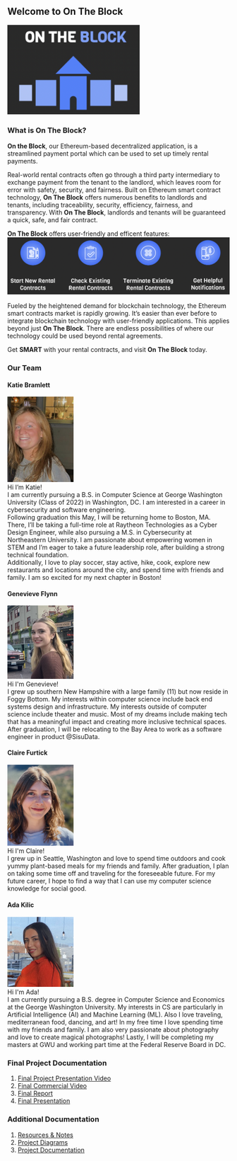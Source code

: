 ## Welcome to On The Block

<img src="assets/OTB_LOGO.png" alt="On The Block Logo" width="300"/>

### What is On The Block?
**On the Block**, our Ethereum-based decentralized application, is a streamlined payment portal which can be used to set up timely rental payments.<br>

Real-world rental contracts often go through a third party intermediary to exchange payment from the tenant to the landlord, which leaves room for error with safety, security, and fairness. Built on Ethereum smart contract technology, **On The Block** offers numerous benefits to landlords and tenants, including traceability, security, efficiency, fairness, and transparency. With **On The Block**, landlords and tenants will be guaranteed a quick, safe, and fair contract.<br>

**On The Block** offers user-friendly and efficent features:<br>
<img src="assets/FEATURES.png" alt="On The Block Features" width="600"/>

Fueled by the heightened demand for blockchain technology, the Ethereum smart contracts market is rapidly growing. It’s easier than ever before to integrate blockchain technology with user-friendly applications. This applies beyond just **On The Block**. There are endless possibilities of where our technology could be used beyond rental agreements.

Get **SMART** with your rental contracts, and visit **On The Block** today.

### Our Team
#### Katie Bramlett
<img src="assets/KATIE.png" alt="Katie" width="150"/><br>
Hi I’m Katie!<br>
I am currently pursuing a B.S. in Computer Science at George Washington University (Class of 2022) in Washington, DC. I am interested in a career in cybersecurity and software engineering.<br>
Following graduation this May, I will be returning home to Boston, MA. There, I’ll be taking a full-time role at Raytheon Technologies as a Cyber Design Engineer, while also pursuing a M.S. in Cybersecurity at Northeastern University. I am passionate about empowering women in STEM and I’m eager to take a future leadership role, after building a strong technical foundation.<br>
Additionally, I love to play soccer, stay active, hike, cook, explore new restaurants and locations around the city, and spend time with friends and family. I am so excited for my next chapter in Boston!<br>

#### Genevieve Flynn
<img src="assets/GENNY.png" alt="Genny" width="150"/><br>
Hi I'm Genevieve!<br>
I grew up southern New Hampshire with a large family (11) but now reside in Foggy Bottom. My interests within computer science include back end systems design and infrastructure. My interests outside of computer science include theater and music. Most of my dreams include making tech that has a meaningful impact and creating more inclusive technical spaces. After graduation, I will be relocating to the Bay Area to work as a software engineer in product @SisuData.<br>

#### Claire Furtick
<img src="assets/CLAIRE.png" alt="Claire" width="150"/><br>
Hi I'm Claire!<br>
I grew up in Seattle, Washington and love to spend time outdoors and cook yummy plant-based meals for my friends and family. After graduation, I plan on taking some time off and traveling for the foreseeable future. For my future career, I hope to find a way that I can use my computer science knowledge for social good.<br>

#### Ada Kilic
<img src="assets/ADA.png" alt="Ada" width="150"/><br>
Hi I'm Ada!<br>
I am currently pursuing a B.S. degree in Computer Science and Economics at the George Washington University. My interests in CS are particularly in Artificial Intelligence (AI) and Machine Learning (ML). Also I love traveling, mediterranean food, dancing, and art! In my free time I love spending time with my friends and family. I am also very passionate about photography and love to create magical photographs! Lastly, I will be completing my masters at GWU and working part time at the Federal Reserve Board in DC.<br>

### Final Project Documentation
1. [Final Project Presentation Video](https://youtu.be/Z2pv7gzZQYU)
2. [Final Commercial Video](https://youtu.be/NqxQ9MUB6dc)
3. [Final Report](https://github.com/katiebramlett/on-the-block/blob/main/project-docs/Team%205%20Final%20Report.pdf)
4. [Final Presentation](https://github.com/katiebramlett/on-the-block/blob/main/project-docs/Team%205%20Final%20Presentation.pdf)

### Additional Documentation
1. [Resources & Notes](https://github.com/katiebramlett/on-the-block/blob/main/project-docs/resources)
2. [Project Diagrams](https://github.com/katiebramlett/on-the-block/blob/main/project-docs/diagrams)
3. [Project Documentation](https://github.com/katiebramlett/on-the-block/blob/main/project-docs)
